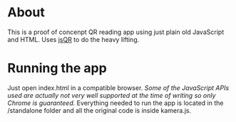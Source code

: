 # About
This is a proof of concenpt QR reading app using just plain old JavaScript and HTML. Uses [jsQR](https://www.npmjs.com/package/jsqr) to do the heavy lifting. 

# Running the app
 Just open index.html in a compatible browser. *Some of the JavaScript APIs used are actually not very well supported at the time of writing so only Chrome is guaranteed.* Everything needed to run the app is located in the /standalone folder and all the original code is inside kamera.js.